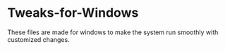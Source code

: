 # Tweaks-for-Windows
These files are made for windows to make the system run smoothly with customized changes.
